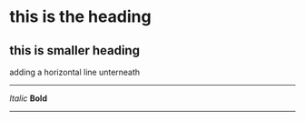 # this is the heading
## this is smaller heading
adding a horizontal line unterneath
***
*Italic* **Bold**
***
